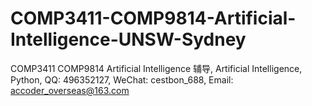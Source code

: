 # COMP3411-COMP9814-Artificial-Intelligence-UNSW-Sydney
COMP3411 COMP9814 Artificial Intelligence 辅导, Artificial Intelligence, Python, QQ: 496352127, WeChat: cestbon_688, Email: accoder_overseas@163.com
